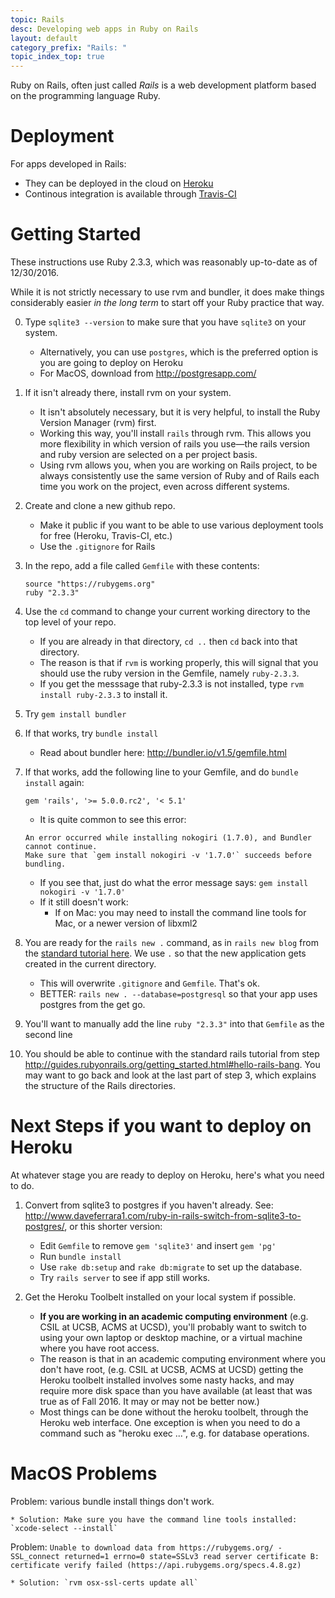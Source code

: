 ```yaml
---
topic: Rails
desc: Developing web apps in Ruby on Rails
layout: default
category_prefix: "Rails: "
topic_index_top: true
---
```


Ruby on Rails, often just called  *Rails* is a web development platform based on the programming language Ruby.

# Deployment

For apps developed in Rails:

* They can be deployed in the cloud on [Heroku](/topics/heroku)
* Continous integration is available through [Travis-CI](/topics/travis-ci/)

# Getting Started

These instructions use Ruby 2.3.3, which was reasonably up-to-date as of 12/30/2016.    

While it is not strictly necessary to use rvm and bundler, it does make things considerably easier <em>in the long term</em> to start off your Ruby practice that way.

0.  Type `sqlite3 --version` to make sure that you have `sqlite3` on your system.   
    * Alternatively, you can use `postgres`, which is the preferred option is you are going to deploy on Heroku
    * For MacOS, download from <http://postgresapp.com/>
1.  If it isn't already there, install rvm on your system.
    * It isn't absolutely necessary, but it is very helpful, to install the Ruby Version Manager (rvm) first.
    * Working this way, you'll install `rails` through rvm.   This allows you more flexibility in which
        version of rails you use&mdash;the
        rails version and ruby version are selected on a per project basis.
    * Using rvm allows you, when you are working on Rails project, to be always consistently use the same version of
        Ruby and of Rails each time you work on the project, even across different systems.
2.  Create and clone a new github repo.   
    * Make it public if you want to be able to use various deployment tools for free (Heroku, Travis-CI, etc.)
    * Use the `.gitignore` for Rails
3.  In the repo, add a file called `Gemfile` with these contents:
    ```
    source "https://rubygems.org"
    ruby "2.3.3"
    ```
4.  Use the `cd` command to change your current working directory to the top level of your repo.  
    * If you are already in that directory, `cd ..` then `cd` back into that directory.
    * The reason is that if `rvm` is working properly, this will signal that you should use the ruby version in the Gemfile, namely `ruby-2.3.3`.
    * If you get the messsage that ruby-2.3.3 is not installed, type `rvm install ruby-2.3.3` to install it.

5.  Try `gem install bundler`
6.  If that works, try `bundle install`
    * Read about bundler here: <http://bundler.io/v1.5/gemfile.html>
    
7.  If that works, add the following line to your Gemfile, and do `bundle install` again:

    ```
    gem 'rails', '>= 5.0.0.rc2', '< 5.1'
    ```
    
    * It is quite common to see this error:
    
    ```
    An error occurred while installing nokogiri (1.7.0), and Bundler cannot continue.
    Make sure that `gem install nokogiri -v '1.7.0'` succeeds before bundling.
    ```
    
    * If you see that, just do what the error message says: `gem install nokogiri -v '1.7.0'`  
    * If it still doesn't work:
        * If on Mac: you may need to install the command line tools for Mac, or a newer version of libxml2
        
8.  You are ready for the `rails new .` command, as in `rails new blog` from the [standard tutorial here](http://guides.rubyonrails.org/getting_started.html#creating-the-blog-application).  We use `.` so that the new application
gets created in the current directory.

    * This will overwrite `.gitignore` and `Gemfile`.  That's ok.
    * BETTER: `rails new . --database=postgresql` so that your app uses postgres from the get go.
    
9. You'll want to manually add the line `ruby "2.3.3"` into that `Gemfile` as the second line   

10. You should be able to continue with the standard rails tutorial from step <http://guides.rubyonrails.org/getting_started.html#hello-rails-bang>.  You may want to go back and look at the last part of step 3, which explains the structure of the Rails directories.

# Next Steps if you want to deploy on Heroku

At whatever stage you are ready to deploy on Heroku, here's what you need to do.

1. Convert from sqlite3 to postgres if you haven't already.    See: <http://www.daveferrara1.com/ruby-in-rails-switch-from-sqlite3-to-postgres/>, or this shorter version:
    * Edit `Gemfile` to remove `gem 'sqlite3'` and insert `gem 'pg'`
    * Run `bundle install`
    * Use `rake db:setup` and `rake db:migrate` to set up the database.
    * Try `rails server` to see if app still works.

2. Get the Heroku Toolbelt installed on your local system if possible. 
    * <b>If you are working in an academic computing environment</b> (e.g. CSIL at UCSB, ACMS at UCSD), you'll probably
         want to switch to using your own laptop or desktop machine, or a virtual machine where you have root access.
    * The reason is that in an academic computing environment where you don't have root, (e.g. CSIL at UCSB, 
         ACMS at UCSD)  getting the Heroku toolbelt installed involves some nasty hacks, and may require more 
         disk space than you have available (at least that was true as of Fall 2016.  It may or may not be better now.)
    * Most things can be done without the heroku toolbelt, through the Heroku web interface.  One exception is when
         you need to do a command such as "heroku exec ...", e.g. for database operations.


         
         
# MacOS Problems

Problem: various bundle install things don't work.

    * Solution: Make sure you have the command line tools installed: `xcode-select --install`


Problem: `Unable to download data from https://rubygems.org/ - SSL_connect returned=1 errno=0 state=SSLv3 read server certificate B: certificate verify failed (https://api.rubygems.org/specs.4.8.gz)`

    * Solution: `rvm osx-ssl-certs update all`

